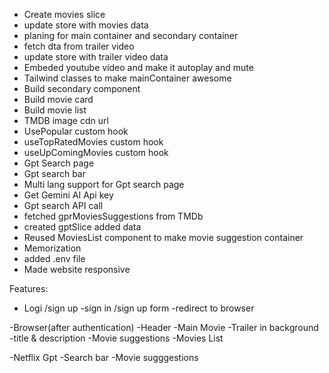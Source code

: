 
- Create movies slice
- update store with movies data
- planing for main container and secondary container
- fetch dta from trailer video
- update store with trailer video data
- Embeded youtube video and make it autoplay and mute
- Tailwind classes to make mainContainer awesome
- Build secondary component
- Build movie card
- Build movie list
- TMDB image cdn url
- UsePopular custom hook
- useTopRatedMovies custom hook
- useUpComingMovies custom hook
- Gpt Search page
- Gpt search bar
- Multi lang support for Gpt search page
- Get Gemini AI Api key
- Gpt search API call
- fetched gprMoviesSuggestions from TMDb
- created gptSlice added data
- Reused MoviesList component to make movie suggestion container
- Memorization
- added .env file
- Made website responsive





Features: 
- Logi /sign up
    -sign in /sign up form 
    -redirect to browser

-Browser(after authentication)
    -Header
    -Main Movie
        -Trailer in background
        -title & description
        -Movie suggestions
            -Movies List
        
    
-Netflix Gpt
    -Search bar
    -Movie sugggestions